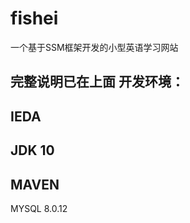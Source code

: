 # fishei
一个基于SSM框架开发的小型英语学习网站

完整说明已在上面
开发环境：
-------------------
IEDA
-------------------
JDK 10
-------------------
MAVEN
-------------------
MYSQL 8.0.12

